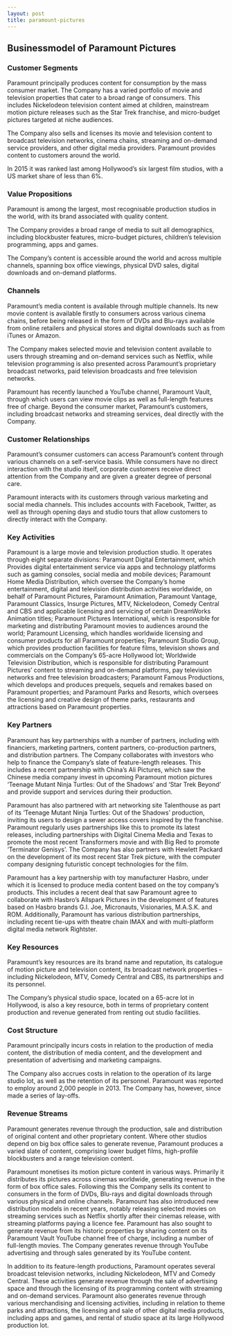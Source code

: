 ```yaml
---
layout: post
title: paramount-pictures
---
```


Businessmodel of Paramount Pictures
------------------------------------

### Customer Segments

Paramount principally produces content for consumption by the mass consumer market. The Company has a varied portfolio of movie and television properties that cater to a broad range of consumers. This includes Nickelodeon television content aimed at children, mainstream motion picture releases such as the Star Trek franchise, and micro-budget pictures targeted at niche audiences.

The Company also sells and licenses its movie and television content to broadcast television networks, cinema chains, streaming and on-demand service providers, and other digital media providers. Paramount provides content to customers around the world.

In 2015 it was ranked last among Hollywood’s six largest film studios, with a US market share of less than 6%.

### Value Propositions

Paramount is among the largest, most recognisable production studios in the world, with its brand associated with quality content.

The Company provides a broad range of media to suit all demographics, including blockbuster features, micro-budget pictures, children’s television programming, apps and games.

The Company’s content is accessible around the world and across multiple channels, spanning box office viewings, physical DVD sales, digital downloads and on-demand platforms.

### Channels

Paramount’s media content is available through multiple channels. Its new movie content is available firstly to consumers across various cinema chains, before being released in the form of DVDs and Blu-rays available from online retailers and physical stores and digital downloads such as from iTunes or Amazon.

The Company makes selected movie and television content available to users through streaming and on-demand services such as Netflix, while television programming is also presented across Paramount’s proprietary broadcast networks, paid television broadcasts and free television networks.

Paramount has recently launched a YouTube channel, Paramount Vault, through which users can view movie clips as well as full-length features free of charge. Beyond the consumer market, Paramount’s customers, including broadcast networks and streaming services, deal directly with the Company.

### Customer Relationships

Paramount’s consumer customers can access Paramount’s content through various channels on a self-service basis. While consumers have no direct interaction with the studio itself, corporate customers receive direct attention from the Company and are given a greater degree of personal care.

Paramount interacts with its customers through various marketing and social media channels. This includes accounts with Facebook, Twitter, as well as through opening days and studio tours that allow customers to directly interact with the Company.

### Key Activities

Paramount is a large movie and television production studio. It operates through eight separate divisions: Paramount Digital Entertainment, which Provides digital entertainment service via apps and technology platforms such as gaming consoles, social media and mobile devices; Paramount Home Media Distribution, which oversee the Company’s home entertainment, digital and television distribution activities worldwide, on behalf of Paramount Pictures, Paramount Animation, Paramount Vantage, Paramount Classics, Insurge Pictures, MTV, Nickelodeon, Comedy Central and CBS and applicable licensing and servicing of certain DreamWorks Animation titles; Paramount Pictures International, which is responsible for marketing and distributing Paramount movies to audiences around the world; Paramount Licensing, which handles worldwide licensing and consumer products for all Paramount properties; Paramount Studio Group, which provides production facilities for feature films, television shows and commercials on the Company’s 65-acre Hollywood lot; Worldwide Television Distribution, which is responsible for distributing Paramount Pictures’ content to streaming and on-demand platforms, pay television networks and free television broadcasters; Paramount Famous Productions, which develops and produces prequels, sequels and remakes based on Paramount properties; and Paramount Parks and Resorts, which oversees the licensing and creative design of theme parks, restaurants and attractions based on Paramount properties.

### Key Partners

Paramount has key partnerships with a number of partners, including with financiers, marketing partners, content partners, co-production partners, and distribution partners. The Company collaborates with investors who help to finance the Company’s slate of feature-length releases. This includes a recent partnership with China’s Ali Pictures, which saw the Chinese media company invest in upcoming Paramount motion pictures ‘Teenage Mutant Ninja Turtles: Out of the Shadows’ and ‘Star Trek Beyond’ and provide support and services during their production.

Paramount has also partnered with art networking site Talenthouse as part of its ‘Teenage Mutant Ninja Turtles: Out of the Shadows’ production, inviting its users to design a sewer access covers inspired by the franchise. Paramount regularly uses partnerships like this to promote its latest releases, including partnerships with Digital Cinema Media and Texas to promote the most recent Transformers movie and with Big Red to promote ‘Terminator Genisys’. The Company has also partners with Hewlett Packard on the development of its most recent Star Trek picture, with the computer company designing futuristic concept technologies for the film.

Paramount has a key partnership with toy manufacturer Hasbro, under which it is licensed to produce media content based on the toy company’s products. This includes a recent deal that saw Paramount agree to collaborate with Hasbro’s Allspark Pictures in the development of features based on Hasbro brands G.I. Joe, Micronauts, Visionaries, M.A.S.K. and ROM. Additionally, Paramount has various distribution partnerships, including recent tie-ups with theatre chain IMAX and with multi-platform digital media network Rightster.

### Key Resources

Paramount’s key resources are its brand name and reputation, its catalogue of motion picture and television content, its broadcast network properties – including Nickelodeon, MTV, Comedy Central and CBS, its partnerships and its personnel.

The Company’s physical studio space, located on a 65-acre lot in Hollywood, is also a key resource, both in terms of proprietary content production and revenue generated from renting out studio facilities.

### Cost Structure

Paramount principally incurs costs in relation to the production of media content, the distribution of media content, and the development and presentation of advertising and marketing campaigns.

The Company also accrues costs in relation to the operation of its large studio lot, as well as the retention of its personnel. Paramount was reported to employ around 2,000 people in 2013. The Company has, however, since made a series of lay-offs.

### Revenue Streams

Paramount generates revenue through the production, sale and distribution of original content and other proprietary content. Where other studios depend on big box office sales to generate revenue, Paramount produces a varied slate of content, comprising lower budget films, high-profile blockbusters and a range television content.

Paramount monetises its motion picture content in various ways. Primarily it distributes its pictures across cinemas worldwide, generating revenue in the form of box office sales. Following this the Company sells its content to consumers in the form of DVDs, Blu-rays and digital downloads through various physical and online channels. Paramount has also introduced new distribution models in recent years, notably releasing selected movies on streaming services such as Netflix shortly after their cinemas release, with streaming platforms paying a licence fee. Paramount has also sought to generate revenue from its historic properties by sharing content on its Paramount Vault YouTube channel free of charge, including a number of full-length movies. The Company generates revenue through YouTube advertising and through sales generated by its YouTube content.

In addition to its feature-length productions, Paramount operates several broadcast television networks, including Nickelodeon, MTV and Comedy Central. These activities generate revenue through the sale of advertising space and through the licensing of its programming content with streaming and on-demand services. Paramount also generates revenue through various merchandising and licensing activities, including in relation to theme parks and attractions, the licensing and sale of other digital media products, including apps and games, and rental of studio space at its large Hollywood production lot.
